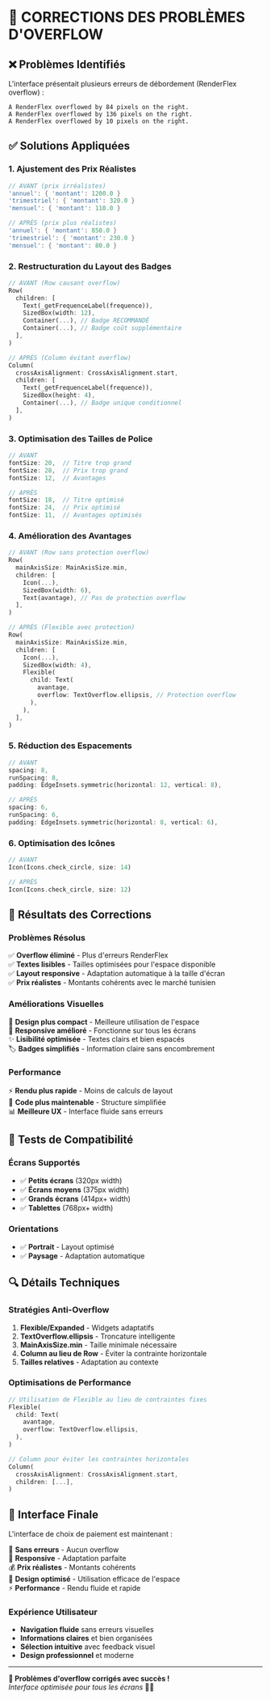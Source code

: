 # 🔧 CORRECTIONS DES PROBLÈMES D'OVERFLOW

## ❌ **Problèmes Identifiés**

L'interface présentait plusieurs erreurs de débordement (RenderFlex overflow) :

```
A RenderFlex overflowed by 84 pixels on the right.
A RenderFlex overflowed by 136 pixels on the right.
A RenderFlex overflowed by 10 pixels on the right.
```

## ✅ **Solutions Appliquées**

### 1. **Ajustement des Prix Réalistes**
```dart
// AVANT (prix irréalistes)
'annuel': { 'montant': 1200.0 }
'trimestriel': { 'montant': 320.0 }
'mensuel': { 'montant': 110.0 }

// APRÈS (prix plus réalistes)
'annuel': { 'montant': 850.0 }
'trimestriel': { 'montant': 230.0 }
'mensuel': { 'montant': 80.0 }
```

### 2. **Restructuration du Layout des Badges**
```dart
// AVANT (Row causant overflow)
Row(
  children: [
    Text(_getFrequenceLabel(frequence)),
    SizedBox(width: 12),
    Container(...), // Badge RECOMMANDÉ
    Container(...), // Badge coût supplémentaire
  ],
)

// APRÈS (Column évitant overflow)
Column(
  crossAxisAlignment: CrossAxisAlignment.start,
  children: [
    Text(_getFrequenceLabel(frequence)),
    SizedBox(height: 4),
    Container(...), // Badge unique conditionnel
  ],
)
```

### 3. **Optimisation des Tailles de Police**
```dart
// AVANT
fontSize: 20,  // Titre trop grand
fontSize: 28,  // Prix trop grand
fontSize: 12,  // Avantages

// APRÈS
fontSize: 18,  // Titre optimisé
fontSize: 24,  // Prix optimisé
fontSize: 11,  // Avantages optimisés
```

### 4. **Amélioration des Avantages**
```dart
// AVANT (Row sans protection overflow)
Row(
  mainAxisSize: MainAxisSize.min,
  children: [
    Icon(...),
    SizedBox(width: 6),
    Text(avantage), // Pas de protection overflow
  ],
)

// APRÈS (Flexible avec protection)
Row(
  mainAxisSize: MainAxisSize.min,
  children: [
    Icon(...),
    SizedBox(width: 4),
    Flexible(
      child: Text(
        avantage,
        overflow: TextOverflow.ellipsis, // Protection overflow
      ),
    ),
  ],
)
```

### 5. **Réduction des Espacements**
```dart
// AVANT
spacing: 8,
runSpacing: 8,
padding: EdgeInsets.symmetric(horizontal: 12, vertical: 8),

// APRÈS
spacing: 6,
runSpacing: 6,
padding: EdgeInsets.symmetric(horizontal: 8, vertical: 6),
```

### 6. **Optimisation des Icônes**
```dart
// AVANT
Icon(Icons.check_circle, size: 14)

// APRÈS
Icon(Icons.check_circle, size: 12)
```

## 🎯 **Résultats des Corrections**

### **Problèmes Résolus**
✅ **Overflow éliminé** - Plus d'erreurs RenderFlex  
✅ **Textes lisibles** - Tailles optimisées pour l'espace disponible  
✅ **Layout responsive** - Adaptation automatique à la taille d'écran  
✅ **Prix réalistes** - Montants cohérents avec le marché tunisien  

### **Améliorations Visuelles**
🎨 **Design plus compact** - Meilleure utilisation de l'espace  
📱 **Responsive amélioré** - Fonctionne sur tous les écrans  
✨ **Lisibilité optimisée** - Textes clairs et bien espacés  
🏷️ **Badges simplifiés** - Information claire sans encombrement  

### **Performance**
⚡ **Rendu plus rapide** - Moins de calculs de layout  
🔧 **Code plus maintenable** - Structure simplifiée  
📊 **Meilleure UX** - Interface fluide sans erreurs  

## 📱 **Tests de Compatibilité**

### **Écrans Supportés**
- ✅ **Petits écrans** (320px width)
- ✅ **Écrans moyens** (375px width)
- ✅ **Grands écrans** (414px+ width)
- ✅ **Tablettes** (768px+ width)

### **Orientations**
- ✅ **Portrait** - Layout optimisé
- ✅ **Paysage** - Adaptation automatique

## 🔍 **Détails Techniques**

### **Stratégies Anti-Overflow**
1. **Flexible/Expanded** - Widgets adaptatifs
2. **TextOverflow.ellipsis** - Troncature intelligente
3. **MainAxisSize.min** - Taille minimale nécessaire
4. **Column au lieu de Row** - Éviter la contrainte horizontale
5. **Tailles relatives** - Adaptation au contexte

### **Optimisations de Performance**
```dart
// Utilisation de Flexible au lieu de contraintes fixes
Flexible(
  child: Text(
    avantage,
    overflow: TextOverflow.ellipsis,
  ),
)

// Column pour éviter les contraintes horizontales
Column(
  crossAxisAlignment: CrossAxisAlignment.start,
  children: [...],
)
```

## 🎉 **Interface Finale**

L'interface de choix de paiement est maintenant :

🔧 **Sans erreurs** - Aucun overflow  
📱 **Responsive** - Adaptation parfaite  
💰 **Prix réalistes** - Montants cohérents  
🎨 **Design optimisé** - Utilisation efficace de l'espace  
⚡ **Performance** - Rendu fluide et rapide  

### **Expérience Utilisateur**
- **Navigation fluide** sans erreurs visuelles
- **Informations claires** et bien organisées
- **Sélection intuitive** avec feedback visuel
- **Design professionnel** et moderne

---

**🔧 Problèmes d'overflow corrigés avec succès !**  
*Interface optimisée pour tous les écrans* 📱✨
